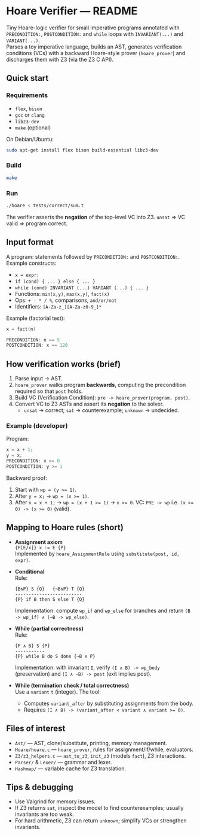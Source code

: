 # Hoare Verifier — README

Tiny Hoare-logic verifier for small imperative programs annotated with `PRECONDITION:`, `POSTCONDITION:` and `while` loops with `INVARIANT(...)` and `VARIANT(...)`.  
Parses a toy imperative language, builds an AST, generates verification conditions (VCs) with a backward Hoare-style prover (`hoare_prover`) and discharges them with Z3 (via the Z3 C API).

## Quick start

### Requirements
- `flex`, `bison`
- `gcc` or `clang`
- `libz3-dev`
- `make` (optional)

On Debian/Ubuntu:
```bash
sudo apt-get install flex bison build-essential libz3-dev
```

### Build
```bash
make
```

### Run
```bash
./hoare < tests/correct/sum.t
```
The verifier asserts the **negation** of the top-level VC into Z3. `unsat` ⇒ VC valid ⇒ program correct.

## Input format

A program: statements followed by `PRECONDITION:` and `POSTCONDITION:`. Example constructs:

- `x = expr;`
- `if (cond) { ... } else { ... }`
- `while (cond) INVARIANT (...) VARIANT (...) { ... }`
- Functions: `min(x,y)`, `max(x,y)`, `fact(x)`
- Ops: `+ - * / %`, comparisons, `and/or/not`
- Identifiers: `[A-Za-z_][A-Za-z0-9_]*`

Example (factorial test):
```c
x = fact(n)

PRECONDITION: n == 5
POSTCONDITION: x == 120
```

## How verification works (brief)

1. Parse input → AST.
2. `hoare_prover` walks program **backwards**, computing the precondition required so that `post` holds.
3. Build VC (Verification Condition): `pre -> hoare_prover(program, post)`.
4. Convert VC to Z3 ASTs and assert its **negation** to the solver.
   - `unsat` → correct; `sat` → counterexample; `unknown` → undecided.

### Example (developer)
Program:
```c
x = x + 1;
y = x;
PRECONDITION: x >= 0
POSTCONDITION: y >= 1
```
Backward proof:
1. Start with `wp = (y >= 1)`.
2. After `y = x;` → `wp = (x >= 1)`.
3. After `x = x + 1;` → `wp = (x + 1 >= 1)` → `x >= 0`.
VC: `PRE -> wp` i.e. `(x >= 0) -> (x >= 0)` (valid).

## Mapping to Hoare rules (short)

- **Assignment axiom**  
  `{P[E/x]} x := E {P}`  
  Implemented by `hoare_AssignmentRule` using `substitute(post, id, expr)`.

- **Conditional**  
  Rule:
  ```
  {B∧P} S {Q}   {¬B∧P} T {Q}
  -------------------------
  {P} if B then S else T {Q}
  ```
  Implementation: compute `wp_if` and `wp_else` for branches and return `(B -> wp_if) ∧ (¬B -> wp_else)`.

- **While (partial correctness)**  
  Rule:
  ```
  {P ∧ B} S {P}
  -----------
  {P} while B do S done {¬B ∧ P}
  ```
  Implementation: with invariant `I`, verify `(I ∧ B) -> wp_body` (preservation) and `(I ∧ ¬B) -> post` (exit implies post).

- **While (termination check / total correctness)**  
  Use a `variant` `t` (integer). The tool:
  - Computes `variant_after` by substituting assignments from the body.
  - Requires `(I ∧ B) -> (variant_after < variant ∧ variant >= 0)`.

## Files of interest
- `Ast/` — AST, clone/substitute, printing, memory management.
- `Hoare/hoare.c` — `hoare_prover`, rules for assignment/if/while, evaluators.
- `Z3/z3_helpers.c` — `ast_to_z3`, `init_z3` (models `fact`), Z3 interactions.
- `Parser/` & `Lexer/` — grammar and lexer.
- `Hashmap/` — variable cache for Z3 translation.

## Tips & debugging
- Use Valgrind for memory issues.
- If Z3 returns `sat`, inspect the model to find counterexamples; usually invariants are too weak.
- For hard arithmetic, Z3 can return `unknown`; simplify VCs or strengthen invariants.
